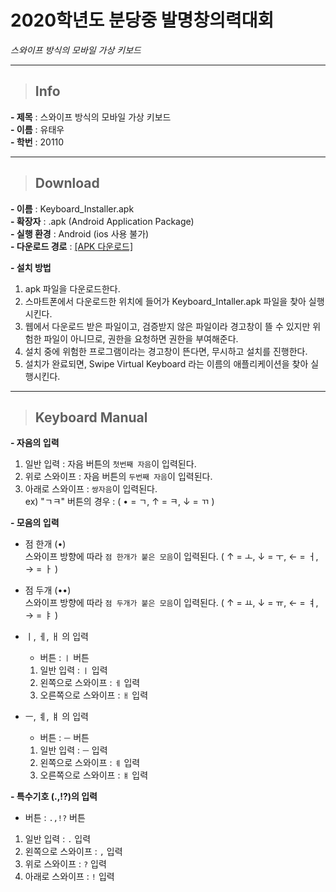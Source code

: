 # **2020학년도 분당중 발명창의력대회**

*스와이프 방식의 모바일 가상 키보드*

---

> ## **Info** 
  
**- 제목** : 스와이프 방식의 모바일 가상 키보드   
**- 이름** : 유태우   
**- 학번** : 20110   
   
   
---
   
   
> ## **Download**   
   
**- 이름** : Keyboard_Installer.apk   
**- 확장자** : .apk (Android Application Package)   
**- 실행 환경** : Android (ios 사용 불가)   
**- 다운로드 경로** : <a href="https://docs.google.com/uc?export=download&id=1KnHmrEwjHHvVYLBX77oJUil3fgb4MptN" type="application/vnd.android.package-archive">[APK 다운로드]</a>  

**- 설치 방법**   
  1. apk 파일을 다운로드한다.   
  2. 스마트폰에서 다운로드한 위치에 들어가 Keyboard_Intaller.apk 파일을 찾아 실행시킨다.   
  3. 웹에서 다운로드 받은 파일이고, 검증받지 않은 파일이라 경고창이 뜰 수 있지만 위험한 파일이 아니므로, 권한을 요청하면 권한을 부여해준다.   
  4. 설치 중에 위험한 프로그램이라는 경고창이 뜬다면, 무시하고 설치를 진행한다.   
  5. 설치가 완료되면, Swipe Virtual Keyboard 라는 이름의 애플리케이션을 찾아 실행시킨다.   
   
   
---
   
   
> ## **Keyboard Manual**
   
**- 자음의 입력**   
1. 일반 입력 : 자음 버튼의 `첫번째 자음`이 입력된다.   
2. 위로 스와이프 : 자음 버튼의 `두번째 자음`이 입력된다.   
3. 아래로 스와이프 : `쌍자음`이 입력된다.  
ex) "ㄱㅋ" 버튼의 경우 : ( • = ㄱ, ↑ = ㅋ, ↓ = ㄲ )

**- 모음의 입력**   
+ 점 한개 (•)   
   스와이프 방향에 따라 `점 한개가 붙은 모음`이 입력된다. ( ↑ = ㅗ, ↓ = ㅜ, ← = ㅓ, → = ㅏ )   
      
+ 점 두개 (••)    
   스와이프 방향에 따라 `점 두개가 붙은 모음`이 입력된다. ( ↑ = ㅛ, ↓ = ㅠ, ← = ㅕ, → = ㅑ )   
   
+ ㅣ, ㅔ, ㅐ 의 입력   
   + 버튼 : `ㅣ` 버튼   
  1. 일반 입력 : `ㅣ` 입력   
  2. 왼쪽으로 스와이프 : `ㅔ` 입력   
  3. 오른쪽으로 스와이프 : `ㅐ` 입력   
     
+ ㅡ, ㅖ, ㅒ 의 입력   
   + 버튼 : `ㅡ` 버튼   
  1. 일반 입력 : `ㅡ` 입력   
  2. 왼쪽으로 스와이프 : `ㅖ` 입력   
  3. 오른쪽으로 스와이프 : `ㅒ` 입력   
  
**- 특수기호 (.,!?)의 입력**   
  + 버튼 : `.,!?` 버튼   
  1. 일반 입력 : `.` 입력   
  2. 왼쪽으로 스와이프 : `,` 입력   
  3. 위로 스와이프 : `?` 입력   
  4. 아래로 스와이프 : `!` 입력   
